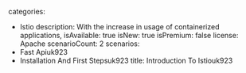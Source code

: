 categories:
  - Istio
description:
  With the increase in usage of containerized applications,
isAvailable: true
isNew: true
isPremium: false
license: Apache
scenarioCount: 2
scenarios:
  - Fast Apiuk923
  - Installation And First Stepsuk923
title: Introduction To Istiouk923
